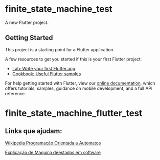 # finite_state_machine_test

A new Flutter project.

## Getting Started

This project is a starting point for a Flutter application.

A few resources to get you started if this is your first Flutter project:

- [Lab: Write your first Flutter app](https://flutter.dev/docs/get-started/codelab)
- [Cookbook: Useful Flutter samples](https://flutter.dev/docs/cookbook)

For help getting started with Flutter, view our
[online documentation](https://flutter.dev/docs), which offers tutorials,
samples, guidance on mobile development, and a full API reference.
# finite_state_machine_flutter_test

## Links que ajudam:

[Wikipedia Programação Orientada a Automatos](https://pt.wikipedia.org/wiki/Programa%C3%A7%C3%A3o_orientada_a_aut%C3%B4matos)

[Explicação de Máquina deestados em software](https://medium.com/datadriveninvestor/state-machine-design-pattern-why-how-example-through-spring-state-machine-part-1-f13872d68c2d)
